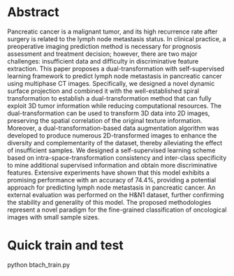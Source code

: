 # Abstract
Pancreatic cancer is a malignant tumor, and its high recurrence rate after surgery is related to the lymph node metastasis status. In clinical practice, a preoperative imaging prediction method is necessary for prognosis assessment and treatment decision; however, there are two major challenges: insufficient data and difficulty in discriminative feature extraction. This paper proposes a dual-transformation with self-supervised learning framework to predict lymph node metastasis in pancreatic cancer using multiphase CT images. Specifically, we designed a novel dynamic surface projection and combined it with the well-established spiral transformation to establish a dual-transformation method that can fully exploit 3D tumor information while reducing computational resources. The dual-transformation can be used to transform 3D data into 2D images, preserving the spatial correlation of the original texture information. Moreover, a dual-transformation-based data augmentation algorithm was developed to produce numerous 2D-transformed images to enhance the diversity and complementarity of the dataset, thereby alleviating the effect of insufficient samples. We designed a self-supervised learning scheme based on intra-space-transformation consistency and inter-class specificity to mine additional supervised information and obtain more discriminative features. Extensive experiments have shown that this model exhibits a promising performance with an accuracy of 74.4%, providing a potential approach for predicting lymph node metastasis in pancreatic cancer. An external evaluation was performed on the H&N1 dataset, further confirming the stability and generality of this model. The proposed methodologies represent a novel paradigm for the fine-grained classification of oncological images with small sample sizes. 
# Quick train and test
python btach_train.py
